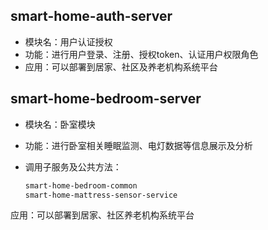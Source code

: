 ## smart-home-auth-server

* 模块名：用户认证授权
* 功能：进行用户登录、注册、授权token、认证用户权限角色
* 应用：可以部署到居家、社区及养老机构系统平台

## smart-home-bedroom-server

* 模块名：卧室模块
* 功能：进行卧室相关睡眠监测、电灯数据等信息展示及分析

* 调用子服务及公共方法：

  ```markdown
  smart-home-bedroom-common
  smart-home-mattress-sensor-service
  ```

应用：可以部署到居家、社区养老机构系统平台

